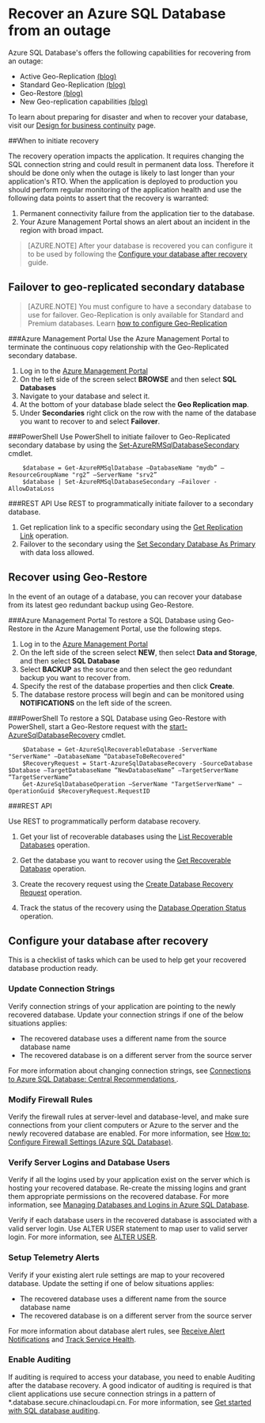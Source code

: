 <properties 
   pageTitle="SQL Database disaster recovery" 
   description="Learn how to recover a database from a regional datacenter outage or failure with the Azure SQL Database Active Geo-Replication, Standard Geo-Replication, and Geo-Restore capabilities." 
   services="sql-database" 
   documentationCenter="" 
   authors="elfisher" 
   manager="jeffreyg" 
   editor="monicar"/>

<tags
	ms.service="sql-database"
	ms.date="11/09/2015"
	wacn.date=""/>

# Recover an Azure SQL Database from an outage

Azure SQL Database's offers the following capabilities for recovering from an outage:

- Active Geo-Replication [(blog)](http://azure.microsoft.com/blog/2014/07/12/spotlight-on-sql-database-active-geo-replication/)
- Standard Geo-Replication [(blog)](http://azure.microsoft.com/blog/2014/09/03/azure-sql-database-standard-geo-replication/)
- Geo-Restore [(blog)](http://azure.microsoft.com/blog/2014/09/13/azure-sql-database-geo-restore/)
- New Geo-replication capabilities [(blog)](https://azure.microsoft.com/blog/azure-sql-database-geo-replication-october-2015-update/)

To learn about preparing for disaster and when to recover your database, visit our [Design for business continuity](/documentation/articles/sql-database-business-continuity-design) page. 

##When to initiate recovery 

The recovery operation impacts the application. It requires changing the SQL connection string and could result in permanent data loss. Therefore it should be done only when the outage is likely to last longer than your application's RTO. When the application is deployed to production you should perform regular monitoring of the application health and use the following data points to assert that the recovery is warranted:

1. Permanent connectivity failure from the application tier to the database.
2. Your Azure Management Portal shows an alert about an incident in the region with broad impact.

> [AZURE.NOTE] After your database is recovered you can configure it to be used by following the [Configure your database after recovery](#postrecovery) guide.

## Failover to geo-replicated secondary database
> [AZURE.NOTE] You must configure to have a secondary database to use for failover. Geo-Replication is only available for Standard and Premium databases. Learn [how to configure Geo-Replication](/documentation/articles/sql-database-business-continuity-design)

###Azure Management Portal
Use the Azure Management Portal to terminate the continuous copy relationship with the Geo-Replicated secondary database.

1. Log in to the [Azure Management Portal](https://manage.windowsazure.cn)
2. On the left side of the screen select **BROWSE** and then select **SQL Databases**
3. Navigate to your database and select it. 
4. At the bottom of your database blade select the **Geo Replication map**.
4. Under **Secondaries** right click on the row with the name of the database you want to recover to and select **Failover**.

###PowerShell
Use PowerShell to initiate failover to Geo-Replicated secondary database by using the [Set-AzureRMSqlDatabaseSecondary](https://msdn.microsoft.com/zh-cn/library/mt619393.aspx) cmdlet.
		
		$database = Get-AzureRMSqlDatabase –DatabaseName "mydb” –ResourceGroupName "rg2” –ServerName "srv2”
		$database | Set-AzureRMSqlDatabaseSecondary –Failover -AllowDataLoss

###REST API 
Use REST to programmatically initiate failover to a secondary database.

1. Get replication link to a specific secondary using the [Get Replication Link](https://msdn.microsoft.com/zh-cn/library/mt600778.aspx) operation.
2. Failover to the secondary using the [Set Secondary Database As Primary](https://msdn.microsoft.com/zh-cn/library/mt582027.aspx) with data loss allowed. 

## Recover using Geo-Restore

In the event of an outage of a database, you can recover your database from its latest geo redundant backup using Geo-Restore. 

###Azure Management Portal
To restore a SQL Database using Geo-Restore in the Azure Management Portal, use the following steps.

1. Log in to the [Azure Management Portal](https://manage.windowsazure.cn)
2. On the left side of the screen select **NEW**, then select **Data and Storage**, and then select **SQL Database**
2. Select **BACKUP** as the source  and then select the geo redundant backup you want to recover from.
3. Specify the rest of the database properties and then click **Create**.
4. The database restore process will begin and can be monitored using **NOTIFICATIONS** on the left side of the screen.

###PowerShell 
To restore a SQL Database using Geo-Restore with PowerShell, start a Geo-Restore request with the [start-AzureSqlDatabaseRecovery](https://msdn.microsoft.com/zh-cn/library/azure/dn720224.aspx) cmdlet.

		$Database = Get-AzureSqlRecoverableDatabase -ServerName "ServerName" –DatabaseName “DatabaseToBeRecovered"
		$RecoveryRequest = Start-AzureSqlDatabaseRecovery -SourceDatabase $Database –TargetDatabaseName “NewDatabaseName” –TargetServerName “TargetServerName”
		Get-AzureSqlDatabaseOperation –ServerName "TargetServerName" –OperationGuid $RecoveryRequest.RequestID

###REST API 

Use REST to programmatically perform database recovery.

1.	Get your list of recoverable databases using the [List Recoverable Databases](http://msdn.microsoft.com/zh-cn/library/azure/dn800984.aspx) operation.
	
2.	Get the database you want to recover using the [Get Recoverable Database](http://msdn.microsoft.com/zh-cn/library/azure/dn800985.aspx) operation.
	
3.	Create the recovery request using the [Create Database Recovery Request](http://msdn.microsoft.com/zh-cn/library/azure/dn800986.aspx) operation.
	
4.	Track the status of the recovery using the [Database Operation Status](http://msdn.microsoft.com/zh-cn/library/azure/dn720371.aspx) operation.
 
## Configure your database after recovery<a name="postrecovery"></a>

This is a checklist of tasks which can be used to help get your recovered database production ready.

### Update Connection Strings

Verify connection strings of your application are pointing to the newly recovered database. Update your connection strings if one of the below situations applies:

  + The recovered database uses a different name from the source database name
  + The recovered database is on a different server from the source server

For more information about changing connection strings, see [Connections to Azure SQL Database: Central Recommendations ](/documentation/articles/sql-database-connect-central-recommendations).
 
### Modify Firewall Rules
Verify the firewall rules at server-level and database-level, and make sure connections from your client computers or Azure to the server and the newly recovered database are enabled. For more information, see [How to: Configure Firewall Settings (Azure SQL Database)](/documentation/articles/sql-database-configure-firewall-settings).

### Verify Server Logins and Database Users

Verify if all the logins used by your application exist on the server which is hosting your recovered database. Re-create the missing logins and grant them appropriate permissions on the recovered database. For more information, see [Managing Databases and Logins in Azure SQL Database](/documentation/articles/sql-database-manage-logins).

Verify if each database users in the recovered database is associated with a valid server login. Use ALTER USER statement to map user to valid server login. For more information, see [ALTER USER](https://technet.microsoft.com/zh-cn/library/ms176060(v=sql.120).aspx). 


### Setup Telemetry Alerts

Verify if your existing alert rule settings are map to your recovered database. Update the setting if one of below situations applies:

  + The recovered database uses a different name from the source database name
  + The recovered database is on a different server from the source server

For more information about database alert rules, see [Receive Alert Notifications](/documentation/articles/insights-receive-alert-notifications) and [Track Service Health](/documentation/articles/insights-service-health).


### Enable Auditing

If auditing is required to access your database, you need to enable Auditing after the database recovery. A good indicator of auditing is required is that client applications use secure connection strings in a pattern of *.database.secure.chinacloudapi.cn. For more information, see [Get started with SQL database auditing](/documentation/articles/sql-database-auditing-get-started). 
